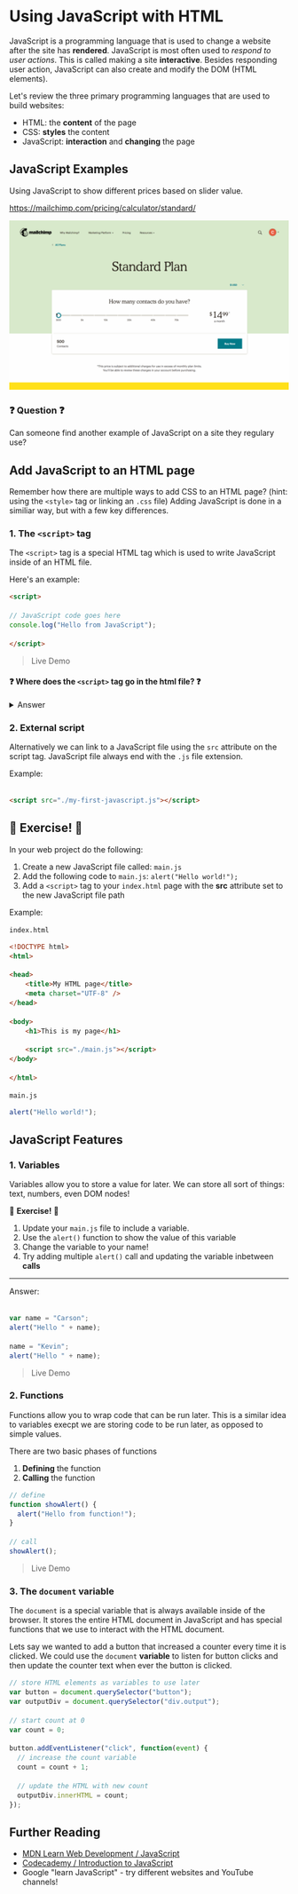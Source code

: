 # Using JavaScript with HTML

JavaScript is a programming language that is used to change a website after the site has **rendered**. JavaScript is most often used to *respond to user actions*. This is called making a site **interactive**. Besides responding user action, JavaScript can also create and modify the DOM (HTML elements).

Let's review the three primary programming languages that are used to build websites:

 - HTML: the **content** of the page
 - CSS: **styles** the content
 - JavaScript: **interaction** and **changing** the page
 
## JavaScript Examples

Using JavaScript to show different prices based on slider value.

https://mailchimp.com/pricing/calculator/standard/

![JavaScript slider example](./js-example-mc.gif)

### ❓ Question ❓

Can someone find another example of JavaScript on a site they regulary use?

## Add JavaScript to an HTML page

Remember how there are multiple ways to add CSS to an HTML page? (hint: using the `<style>` tag or linking an `.css` file) Adding JavaScript is done in a similiar way, but with a few key differences.

### 1. The `<script>` tag

The `<script>` tag is a special HTML tag which is used to write JavaScript inside of an HTML file.

Here's an example:

```html
<script>

// JavaScript code goes here
console.log("Hello from JavaScript");
 
</script>
```

> Live Demo 


#### ❓ Where does the `<script>` tag go in the html file? ❓

<details>
 <summary>Answer</summary>

The `<script>` tag can be placed anywhere in either the `<head>` or the `<body>` of the HTML document. However, there is a difference between them!

What happens happen if the `<script>` tag is placed in the `<head>` of the document? Consider a really long JavaScript file (5 million lines of code).

✅ `<script>` tags should be located at the end of the `<body>`. This way the browser renders the HTML code before reading the JavaScript code (which can be slow for big files).
</details>

### 2. External script

Alternatively we can link to a JavaScript file using the `src` attribute on the script tag. JavaScript file always end with the `.js` file extension.

Example: 

```html

<script src="./my-first-javascript.js"></script>

```

##  💃 Exercise! 🕺 

In your web project do the following:

1. Create a new JavaScript file called: `main.js`
1. Add the following code to `main.js`: `alert("Hello world!");`
1. Add a `<script>` tag to your `index.html` page with the **src** attribute set to the new JavaScript file path

Example:

`index.html`

```html
<!DOCTYPE html>
<html>

<head>
    <title>My HTML page</title>
    <meta charset="UTF-8" />
</head>

<body>
    <h1>This is my page</h1>
 
    <script src="./main.js"></script>
</body>

</html>
```

`main.js`

```js
alert("Hello world!");
```

## JavaScript Features

### 1. Variables

Variables allow you to store a value for later. We can store all sort of things: text, numbers, even DOM nodes!

💃 **Exercise!** 🕺

1. Update your `main.js` file to include a variable.
1. Use the `alert()` function to show the value of this variable
1. Change the variable to your name!
1. Try adding multiple `alert()` call and updating the variable inbetween **calls** 

---

Answer:

```js

var name = "Carson";
alert("Hello " + name);

name = "Kevin";
alert("Hello " + name);

```

> Live Demo

### 2. Functions

Functions allow you to wrap code that can be run later. This is a similar idea to variables execpt we are storing code to be run later, as opposed to simple values.

There are two basic phases of functions

1. **Defining** the function
1. **Calling** the function

```js
// define
function showAlert() {
  alert("Hello from function!");
}

// call
showAlert();
```

> Live Demo

### 3. The `document` variable

The `document` is a special variable that is always available inside of the browser. It stores the entire HTML document in JavaScript and has special functions that we use to interact with the HTML document.

Lets say we wanted to add a button that increased a counter every time it is clicked. We could use the `document` **variable** to listen for button clicks and then update the counter text when ever the button is clicked.

```js
// store HTML elements as variables to use later
var button = document.querySelector("button");
var outputDiv = document.querySelector("div.output");

// start count at 0
var count = 0;

button.addEventListener("click", function(event) {
  // increase the count variable
  count = count + 1;

  // update the HTML with new count
  outputDiv.innerHTML = count;
});
```

## Further Reading

 - [MDN Learn Web Development / JavaScript](https://developer.mozilla.org/en-US/docs/Learn/JavaScript)
 - [Codecademy / Introduction to JavaScript](https://www.codecademy.com/learn/introduction-to-javascript)
 - Google "learn JavaScript" - try different websites and YouTube channels!
